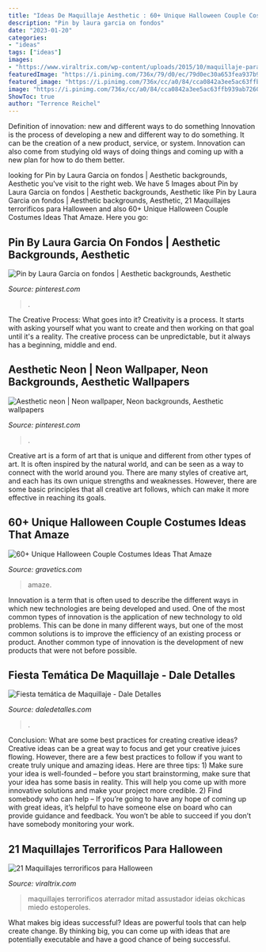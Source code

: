 ```yaml
---
title: "Ideas De Maquillaje Aesthetic : 60+ Unique Halloween Couple Costumes Ideas That Amaze"
description: "Pin by laura garcia on fondos"
date: "2023-01-20"
categories:
- "ideas"
tags: ["ideas"]
images:
- "https://www.viraltrix.com/wp-content/uploads/2015/10/maquillaje-para-halloween1.jpg"
featuredImage: "https://i.pinimg.com/736x/79/d0/ec/79d0ec30a653fea937b9ad603f3a1537.jpg"
featured_image: "https://i.pinimg.com/736x/cc/a0/84/cca0842a3ee5ac63ffb939ab7260eb68.jpg"
image: "https://i.pinimg.com/736x/cc/a0/84/cca0842a3ee5ac63ffb939ab7260eb68.jpg"
ShowToc: true
author: "Terrence Reichel"
---
```



Definition of innovation: new and different ways to do something
Innovation is the process of developing a new and different way to do something. It can be the creation of a new product, service, or system. Innovation can also come from studying old ways of doing things and coming up with a new plan for how to do them better.

	

		
looking for Pin by Laura Garcia on fondos | Aesthetic backgrounds, Aesthetic you've visit to the right web. We have 5 Images about Pin by Laura Garcia on fondos | Aesthetic backgrounds, Aesthetic like Pin by Laura Garcia on fondos | Aesthetic backgrounds, Aesthetic, 21 Maquillajes terrorificos para Halloween and also 60+ Unique Halloween Couple Costumes Ideas That Amaze. Here you go:
		
    
## Pin By Laura Garcia On Fondos | Aesthetic Backgrounds, Aesthetic

<img loading=lazy src="https://i.pinimg.com/736x/cc/a0/84/cca0842a3ee5ac63ffb939ab7260eb68.jpg" onerror="this.onerror=null;this.src='https://tse4.mm.bing.net/th?id=OIP.xDvNikdPmbTOb5Qs9kYYfAHaNK&amp;pid=15.1';" alt="Pin by Laura Garcia on fondos | Aesthetic backgrounds, Aesthetic">

_Source: pinterest.com_

>. 

	

The Creative Process: What goes into it?
Creativity is a process. It starts with asking yourself what you want to create and then working on that goal until it's a reality. The creative process can be unpredictable, but it always has a beginning, middle and end.

    
## Aesthetic Neon | Neon Wallpaper, Neon Backgrounds, Aesthetic Wallpapers

<img loading=lazy src="https://i.pinimg.com/736x/79/d0/ec/79d0ec30a653fea937b9ad603f3a1537.jpg" onerror="this.onerror=null;this.src='https://tse1.mm.bing.net/th?id=OIP.CRq0Ge6tdRTbkEEuzSjbGwHaNk&amp;pid=15.1';" alt="Aesthetic neon | Neon wallpaper, Neon backgrounds, Aesthetic wallpapers">

_Source: pinterest.com_

>. 

	

Creative art is a form of art that is unique and different from other types of art. It is often inspired by the natural world, and can be seen as a way to connect with the world around you. There are many styles of creative art, and each has its own unique strengths and weaknesses. However, there are some basic principles that all creative art follows, which can make it more effective in reaching its goals.

    
## 60+ Unique Halloween Couple Costumes Ideas That Amaze

<img loading=lazy src="https://www.gravetics.com/wp-content/uploads/2017/07/Halloween-gangster-clown-couple.jpg" onerror="this.onerror=null;this.src='https://tse3.mm.bing.net/th?id=OIP.-THLRoYQBDBFTN3iVRSm2QHaN3&amp;pid=15.1';" alt="60+ Unique Halloween Couple Costumes Ideas That Amaze">

_Source: gravetics.com_

>amaze. 

	

Innovation is a term that is often used to describe the different ways in which new technologies are being developed and used. One of the most common types of innovation is the application of new technology to old problems. This can be done in many different ways, but one of the most common solutions is to improve the efficiency of an existing process or product. Another common type of innovation is the development of new products that were not before possible.

    
## Fiesta Temática De Maquillaje - Dale Detalles

<img loading=lazy src="https://i1.wp.com/www.daledetalles.com/wp-content/uploads/2016/06/fiesta-de-maquillaje9.jpg" onerror="this.onerror=null;this.src='https://tse2.mm.bing.net/th?id=OIP.ETFqwLuySqdr-UM-6FLG-wHaJ4&amp;pid=15.1';" alt="Fiesta temática de Maquillaje - Dale Detalles">

_Source: daledetalles.com_

>. 

	

Conclusion: What are some best practices for creating creative ideas?
Creative ideas can be a great way to focus and get your creative juices flowing. However, there are a few best practices to follow if you want to create truly unique and amazing ideas. Here are three tips: 1) Make sure your idea is well-founded – before you start brainstorming, make sure that your idea has some basis in reality. This will help you come up with more innovative solutions and make your project more credible. 2) Find somebody who can help – If you’re going to have any hope of coming up with great ideas, it’s helpful to have someone else on board who can provide guidance and feedback. You won’t be able to succeed if you don’t have somebody monitoring your work.

    
## 21 Maquillajes Terrorificos Para Halloween

<img loading=lazy src="https://www.viraltrix.com/wp-content/uploads/2015/10/maquillaje-para-halloween1.jpg" onerror="this.onerror=null;this.src='https://tse1.mm.bing.net/th?id=OIP.3TPsDHgf9ZOV8cRnqsREEgHaLk&amp;pid=15.1';" alt="21 Maquillajes terrorificos para Halloween">

_Source: viraltrix.com_

>maquillajes terrorificos aterrador mitad assustador ideias okchicas miedo estoperoles. 

	

What makes big ideas successful?
Ideas are powerful tools that can help create change. By thinking big, you can come up with ideas that are potentially executable and have a good chance of being successful.

